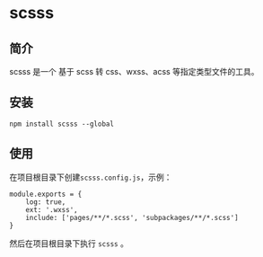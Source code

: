 # scsss

## 简介

scsss 是一个 基于 scss 转 css、wxss、acss 等指定类型文件的工具。

## 安装

`npm install scsss --global`

## 使用

在项目根目录下创建`scsss.config.js`，示例：

```
module.exports = {
	log: true,
	ext: '.wxss',
	include: ['pages/**/*.scss', 'subpackages/**/*.scss']
}
```

然后在项目根目录下执行 `scsss` 。